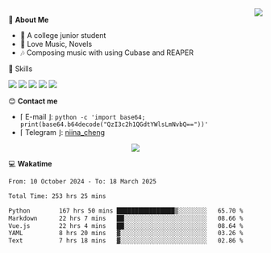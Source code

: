 <a href="#">
    <img align="right" src="https://github-readme-stats-tau-lilac-25.vercel.app/api?username=irorange27&count_private=true&show_icons=true&theme=transparent" />
</a>

💭 **About Me**

- 🏫 A college junior student
- 🍕 Love Music, Novels
- 🎶 Composing music with using Cubase and REAPER


🚀 Skills

![](https://img.shields.io/badge/-python-3e74a2?style=for-the-badge&logo=Python&logoColor=fff
)
![](https://img.shields.io/badge/-javascript-f0db4f?style=for-the-badge&logo=JavaScript&logoColor=fff
)
![](https://img.shields.io/badge/-vue3-41b883?style=for-the-badge&logo=Vue.js&logoColor=fff
)
![](https://img.shields.io/badge/-docker-2496ed?style=for-the-badge&logo=Docker&logoColor=fff
)
![](https://img.shields.io/badge/-linux-000000?style=for-the-badge&logo=Linux&logoColor=fff&color=000
)

😊 **Contact me**

- ⌈ E-mail ⌋: `python -c 'import base64; print(base64.b64decode("QzI3c2h1QGdtYWlsLmNvbQ=="))'`
- ⌈ Telegram ⌋: [niina_cheng](https://t.me/niina_cheng)

</p>
    <p align="center">
    <img src="https://profile-counter.glitch.me/{irorange27}/count.svg" />
</p>

💻 **Wakatime**

<!--START_SECTION:waka-->

```txt
From: 10 October 2024 - To: 18 March 2025

Total Time: 253 hrs 25 mins

Python        167 hrs 50 mins ████████████████▒░░░░░░░░   65.70 %
Markdown      22 hrs 7 mins   ██░░░░░░░░░░░░░░░░░░░░░░░   08.66 %
Vue.js        22 hrs 4 mins   ██░░░░░░░░░░░░░░░░░░░░░░░   08.64 %
YAML          8 hrs 20 mins   ▓░░░░░░░░░░░░░░░░░░░░░░░░   03.26 %
Text          7 hrs 18 mins   ▓░░░░░░░░░░░░░░░░░░░░░░░░   02.86 %
```

<!--END_SECTION:waka-->
